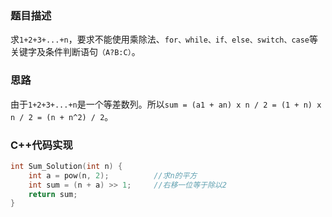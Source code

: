 ### 题目描述

 求```1+2+3+...+n```，要求不能使用乘除法、```for、while、if、else、switch、case```等关键字及条件判断语句```（A?B:C）```。 

### 思路

由于```1+2+3+...+n```是一个等差数列。所以```sum = (a1 + an) x n / 2 = (1 + n) x n / 2 = (n + n^2) / 2```。

### C++代码实现

```c++
int Sum_Solution(int n) {
    int a = pow(n, 2);			//求n的平方
    int sum = (n + a) >> 1;		//右移一位等于除以2
    return sum;
}
```

